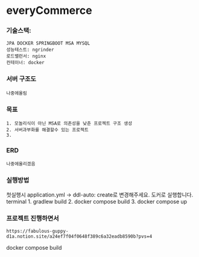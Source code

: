 # everyCommerce

### 기술스택:  
    JPA DOCKER SPRINGBOOT MSA MYSQL 
    성능테스트: ngrinder
    로드밸런서: nginx
    컨테이너: docker

### 서버 구조도
    나중에올림
### 목표
    1. 모놀리식이 아닌 MSA로 의존성을 낮춘 프로젝트 구조 생성
    2. 서버과부화를 해결할수 있는 프로젝트
    3. 
### ERD
    나중에올리겠음
### 실행방법
첫실행시
    application.yml ->      ddl-auto: create로 변경해주세요.
    도커로 실행합니다. 
        terminal
        1. gradlew build
        2. docker compose build
        3. docker compose up
        
    
### 프로젝트 진행하면서 
    https://fabulous-guppy-d1a.notion.site/a24ef7f04f0648f389c6a32eadb8590b?pvs=4

docker compose build



